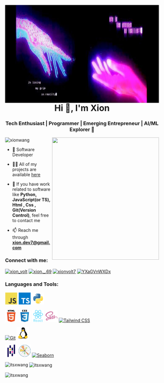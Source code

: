 <img align="right" src="https://github.com/XionVolt/XionVolt/blob/main/ced84adf18ce017d24cf12428d198ed5.jpg" height = "320" />
<h1 align="center">Hi 👋, I'm Xion</h1>
<h3 align="center">Tech Enthusiast | Programmer | Emerging Entrepreneur | AI/ML Explorer 🚀</h3>
<img align="right" src="https://user-images.githubusercontent.com/74038190/212750996-938b257b-266c-45a7-9af7-655341c0f58b.gif"  width = "350" height = "400" />
<p align="left"> <img src="https://komarev.com/ghpvc/?username=xionvolt&label=Profile%20views&color=0e75b6&style=flat" alt="xionwang" /> </p>

- 🌱 Software Developer 

- 👨‍💻 All of my projects are available [here](https://github.com/itsxwang)

- 💬 If you have work related to software like **Python, JavaScript(or TS), Html , Css , Git(Version Control)**, feel free to contact me

- 📫 Reach me through **[xion.dev7@gmail.com](https://mail.google.com/mail/?view=cm&fs=1&to=xion.dev7@gmail.com)**

<h3 align="left">Connect with me:</h3>
<p align="left">
<a href="https://twitter.com/xion_volt" target="blank"><img align="center" src="https://raw.githubusercontent.com/rahuldkjain/github-profile-readme-generator/master/src/images/icons/Social/twitter.svg" alt="xion_volt" height="30" width="40" /></a>
<a href="https://instagram.com/xion._.69" target="blank"><img align="center" src="https://raw.githubusercontent.com/rahuldkjain/github-profile-readme-generator/master/src/images/icons/Social/instagram.svg" alt="xion._.69" height="30" width="40" /></a>
<a href="https://www.youtube.com/@XionVolt7" target="blank"><img align="center" src="https://raw.githubusercontent.com/rahuldkjain/github-profile-readme-generator/master/src/images/icons/Social/youtube.svg" alt="xionvolt7" height="30" width="40" /></a>
<a href="https://discord.gg/YXaGVnWXDx" target="blank"><img align="center" src="https://raw.githubusercontent.com/rahuldkjain/github-profile-readme-generator/master/src/images/icons/Social/discord.svg" alt="YXaGVnWXDx" height="30" width="40" /></a>
</p>

<h3 align="left">Languages and Tools:</h3>
<p align="left">
  <!-- Programming Languages -->
  <a href="https://developer.mozilla.org/en-US/docs/Web/JavaScript" target="_blank"><img src="https://raw.githubusercontent.com/devicons/devicon/master/icons/javascript/javascript-original.svg" alt="JavaScript" width="40" height="40"/></a>
  <a href="https://www.typescriptlang.org/" target="_blank"><img src="https://raw.githubusercontent.com/devicons/devicon/master/icons/typescript/typescript-original.svg" alt="TypeScript" width="40" height="40"/></a>
  <a href="https://www.python.org" target="_blank"><img src="https://raw.githubusercontent.com/devicons/devicon/master/icons/python/python-original.svg" alt="Python" width="40" height="40"/></a>

  <!-- Frontend Development -->
  <a href="https://www.w3.org/html/" target="_blank"><img src="https://raw.githubusercontent.com/devicons/devicon/master/icons/html5/html5-original-wordmark.svg" alt="HTML5" width="40" height="40"/></a>
  <a href="https://www.w3schools.com/css/" target="_blank"><img src="https://raw.githubusercontent.com/devicons/devicon/master/icons/css3/css3-original-wordmark.svg" alt="CSS3" width="40" height="40"/></a>
  <a href="https://reactjs.org/" target="_blank"><img src="https://raw.githubusercontent.com/devicons/devicon/master/icons/react/react-original-wordmark.svg" alt="React" width="40" height="40"/></a>
  <a href="https://sass-lang.com" target="_blank"><img src="https://raw.githubusercontent.com/devicons/devicon/master/icons/sass/sass-original.svg" alt="SASS" width="40" height="40"/></a>
  <a href="https://tailwindcss.com/" target="_blank"><img src="https://www.vectorlogo.zone/logos/tailwindcss/tailwindcss-icon.svg" alt="Tailwind CSS" width="40" height="40"/></a>

  <!-- Tools -->
  <a href="https://git-scm.com/" target="_blank"><img src="https://www.vectorlogo.zone/logos/git-scm/git-scm-icon.svg" alt="Git" width="40" height="40"/></a>
  <a href="https://www.linux.org/" target="_blank"><img src="https://raw.githubusercontent.com/devicons/devicon/master/icons/linux/linux-original.svg" alt="Linux" width="40" height="40"/></a>

  <!-- Data Science / ML -->
  <a href="https://pandas.pydata.org/" target="_blank"><img src="https://raw.githubusercontent.com/devicons/devicon/2ae2a900d2f041da66e950e4d48052658d850630/icons/pandas/pandas-original.svg" alt="Pandas" width="40" height="40"/></a>
  <a href="https://matplotlib.org/" target="_blank"><img src="https://raw.githubusercontent.com/devicons/devicon/master/icons/matplotlib/matplotlib-original.svg" alt="Matplotlib" width="40" height="40"/></a>
  <a href="https://seaborn.pydata.org/" target="_blank"><img src="https://seaborn.pydata.org/_images/logo-mark-lightbg.svg" alt="Seaborn" width="40" height="40"/></a>
</p>


<p><img align="left" src="https://github-readme-stats.vercel.app/api/top-langs?username=itsxwang&show_icons=true&locale=en&layout=compact" alt="itsxwang" /></p>

<p>&nbsp;<img align="center" src="https://github-readme-stats.vercel.app/api?username=itsxwang&show_icons=true&locale=en" alt="itsxwang" /></p>

<p><img align="center" src="https://github-readme-streak-stats.herokuapp.com/?user=itsxwang&" alt="itsxwang" /></p>

